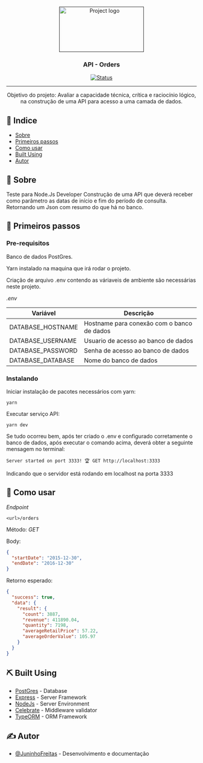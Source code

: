 <p align="center">
  <a href="" rel="noopener">
 <img width=224px height=120px src="https://ncdn0.infojobs.com.br/logos/2011/01/03/157727.jpg" alt="Project logo"></a>
</p>

<h3 align="center">API - Orders</h3>

<div align="center">

[![Status](https://img.shields.io/badge/Status-Complete-brightgreen)]()

</div>

---

<p align="center"> Objetivo do projeto: 
  Avaliar a capacidade técnica, crítica e raciocínio lógico, na construção de uma API para acesso a uma camada de dados.
    <br> 
</p>

## 📝 Indice

- [Sobre](#about)
- [Primeiros passos](#getting_started)
- [Como usar](#usage)
- [Built Using](#built_using)
- [Autor](#autor)

## 🧐 Sobre <a name = "about"></a>

<p>
  Teste para Node.Js Developer
  Construção de uma API que deverá receber como parâmetro as datas de início e fim do período de consulta.
  Retornando um Json com resumo do que há no banco.
</p>


## 🏁 Primeiros passos <a name = "getting_started"></a>

### Pre-requisitos
Banco de dados PostGres.

Yarn instalado na maquina que irá rodar o projeto.

Criação de arquivo .env contendo as váriaveis de ambiente são necessárias neste projeto.

<i>.env</i>

| Variável          | Descrição                                              |
| ----------------- | ------------------------------------------------------ |
| DATABASE_HOSTNAME | Hostname para conexão com o banco de dados             |
| DATABASE_USERNAME | Usuario de acesso ao banco de dados                    |
| DATABASE_PASSWORD | Senha de acesso ao banco de dados                      |
| DATABASE_DATABASE | Nome do banco de dados                                 |

### Instalando

Iniciar instalação de pacotes necessários com yarn:
```
yarn
```
Executar serviço API:
```
yarn dev
```
Se tudo ocorreu bem, após ter criado o .env e configurado corretamente o banco de dados, após executar o comando acima, deverá obter a seguinte mensagem no terminal:
```
Server started on port 3333! 🏆 GET http://localhost:3333
```
Indicando que o servidor está rodando em localhost na porta 3333
## 🎈 Como usar <a name="usage"></a>
_Endpoint_

`<url>/orders`

Método: *GET*

Body:
```json
{
  "startDate": "2015-12-30",
  "endDate": "2016-12-30"
}
```
Retorno esperado:
```json
{
  "success": true,
  "data": {
    "result": {
      "count": 3887,
      "revenue": 411890.04,
      "quantity": 7198,
      "averageRetailPrice": 57.22,
      "averageOrderValue": 105.97
    }
  }
}
```



## ⛏️ Built Using <a name = "built_using"></a>

- [PostGres](https://www.postgresql.org) - Database
- [Express](https://expressjs.com/) - Server Framework
- [NodeJs](https://nodejs.org/en/) - Server Environment
- [Celebrate](https://www.npmjs.com/package/celebrate) - Middleware validator
- [TypeORM](https://typeorm.io/) - ORM Framework

## ✍️ Autor <a name = "autor"></a>

- [@JuninhoFreitas](https://github.com/JuninhoFreitas) - Desenvolvimento e documentação
